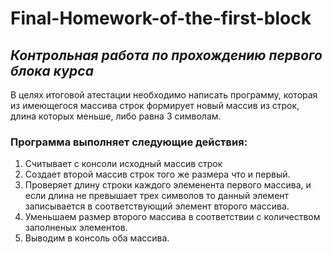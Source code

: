 # Final-Homework-of-the-first-block
## *Контрольная работа по прохождению первого блока курса*
В целях итоговой атестации необходимо написать программу, которая из имеющегося массива строк формирует новый массив из строк, длина которых меньше, либо равна 3 символам.
### __Программа выполняет следующие действия:__
1. Считывает с консоли исходный массив строк
2. Создает второй массив строк того же размера что и первый.
3. Проверяет длину строки каждого элеменента первого массива, и если длина не превышает трех символов то данный элемент записывается в соответствующий элемент второго массива.
4. Уменьшаем размер второго массива в соответствии с количеством заполненых элементов.
5. Выводим в консоль оба массива.
